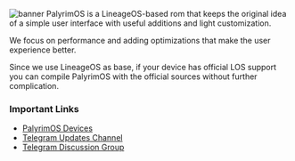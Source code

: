 ![banner](https://user-images.githubusercontent.com/14674366/195961146-907a8910-aa7d-499b-b486-45048c19d263.png)
PalyrimOS is a LineageOS-based rom that keeps the original idea of a simple user interface with useful additions and light customization.

We focus on performance and adding optimizations that make the user experience better.

Since we use LineageOS as base, if your device has official LOS support you can compile PalyrimOS with the official sources without further complication.


### Important Links 
- [PalyrimOS Devices](https://github.com/PalyrimOS-Devices)
- [Telegram Updates Channel](https://t.me/PalyrimOsUpdates)
- [Telegram Discussion Group](https://t.me/PalyrimOsChat)

